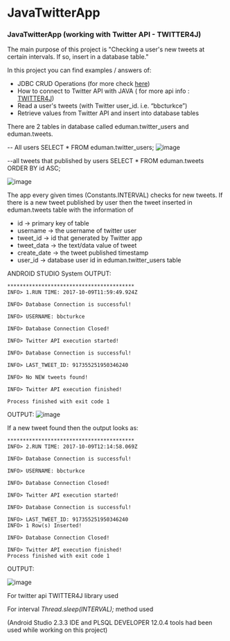 # JavaTwitterApp

### JavaTwitterApp (working with Twitter API - TWITTER4J)

The main purpose of this project is "Checking a user's new tweets at certain intervals. If so, insert in a database table."

In this project you can find examples / answers of:
-	JDBC CRUD Operations (for more check [here](https://github.com/ercanduman/Java_oracle_db_connection))
-	How to connect to Twitter API with JAVA ( for more api info : [TWITTER4J](http://twitter4j.org/en/))
-	Read a user's tweets (with Twitter user_id. i.e. “bbcturkce”)
-	Retrieve values from Twitter API and insert into database tables

There are 2 tables in database called eduman.twitter_users and eduman.tweets.

-- All users
SELECT * FROM eduman.twitter_users;
![image](https://user-images.githubusercontent.com/11629459/31339547-e5829538-ad0b-11e7-84e3-19927a19e61d.png)


 

--all tweets that published by users
SELECT * FROM eduman.tweets ORDER BY id ASC;
 
![image](https://user-images.githubusercontent.com/11629459/31339445-90b0cee4-ad0b-11e7-98a1-a6b7675a3bdd.png)


The app every given times (Constants.INTERVAL) checks for new tweets. If there is a new tweet published by user then the tweet inserted in eduman.tweets table with the information of    

-	id        		-> primary key of table
-	username  		-> the username of twitter user
-	tweet_id  	 	-> id that generated by Twitter app
-	tweet_data 	-> the text/data value of tweet
-	create_date 	-> the tweet published timestamp
-	user_id    		-> database user id in eduman.twitter_users table

ANDROID STUDIO System OUTPUT:
```
***************************************** 
INFO> 1.RUN TIME: 2017-10-09T11:59:49.924Z

INFO> Database Connection is successful!

INFO> USERNAME: bbcturkce

INFO> Database Connection Closed!

INFO> Twitter API execution started!

INFO> Database Connection is successful!

INFO> LAST_TWEET_ID: 917355251950346240

INFO> No NEW tweets found!

INFO> Twitter API execution finished!

Process finished with exit code 1
```
OUTPUT: 
![image](https://user-images.githubusercontent.com/11629459/31339274-f5e87c22-ad0a-11e7-98f8-d83a167fc518.png)

 

If a new tweet found then the output looks as:

```
***************************************** 
INFO> 2.RUN TIME: 2017-10-09T12:14:58.069Z

INFO> Database Connection is successful!

INFO> USERNAME: bbcturkce

INFO> Database Connection Closed!

INFO> Twitter API execution started!

INFO> Database Connection is successful!

INFO> LAST_TWEET_ID: 917355251950346240
INFO> 1 Row(s) Inserted!

INFO> Database Connection Closed!

INFO> Twitter API execution finished!
Process finished with exit code 1
```	
OUTPUT: 

![image](https://user-images.githubusercontent.com/11629459/31339512-c1815afc-ad0b-11e7-8eb1-6c4c6b904949.png)


 


For twitter api TWITTER4J library used

For interval _Thread.sleep(INTERVAL);_  method used

(Android Studio 2.3.3 IDE and PLSQL DEVELOPER 12.0.4 tools had been used while working on this project)
